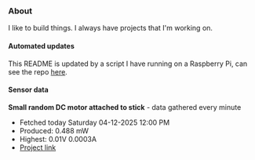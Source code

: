 ### About
I like to build things. I always have projects that I'm working on.

#### Automated updates
This README is updated by a script I have running on a Raspberry Pi, can see the repo [here](https://github.com/jdc-cunningham/raspi-git-repo-updater).

#### Sensor data


**Small random DC motor attached to stick** - data gathered every minute
- Fetched today Saturday 04-12-2025 12:00 PM
- Produced: 0.488 mW
- Highest: 0.01V 0.0003A
- [Project link](https://github.com/jdc-cunningham/turbine-raspi)